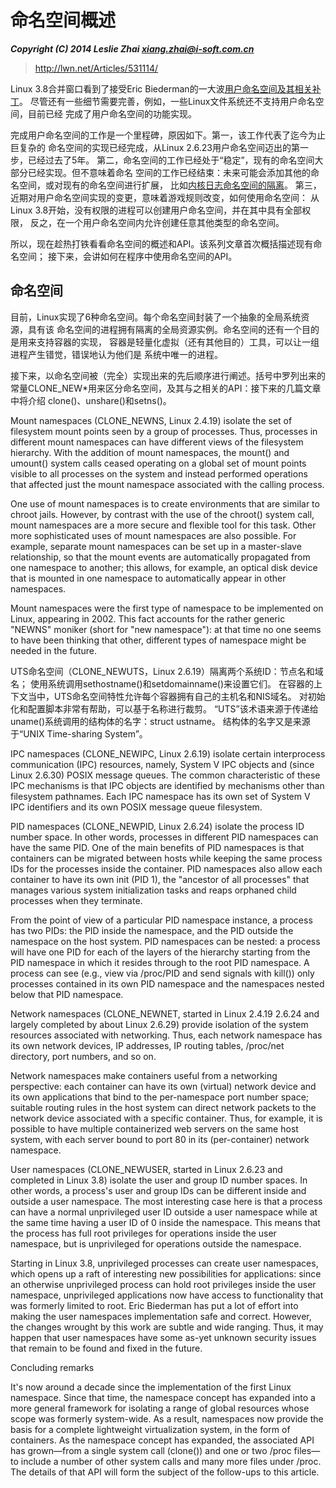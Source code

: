 # 命名空间概述

***Copyright (C) 2014 Leslie Zhai <xiang.zhai@i-soft.com.cn>***

> http://lwn.net/Articles/531114/

Linux 3.8合并窗口看到了接受Eric Biederman的一大波[用户命名空间及其相关补丁](http://lwn.net/Articles/528078/)。
尽管还有一些细节需要完善，例如，一些Linux文件系统还不支持用户命名空间，目前已经
完成了用户命名空间的功能实现。

完成用户命名空间的工作是一个里程碑，原因如下。第一，该工作代表了迄今为止巨复杂的
命名空间的实现已经完成，从Linux 2.6.23用户命名空间迈出的第一步，已经过去了5年。
第二，命名空间的工作已经处于“稳定”，现有的命名空间大部分已经实现。但不意味着命名
空间的工作已经结束：未来可能会添加其他的命名空间，或对现有的命名空间进行扩展，
比如[内核日志命名空间的隔离](http://lwn.net/Articles/527342/)。
第三，近期对用户命名空间实现的变更，意味着游戏规则改变，如何使用命名空间：
从Linux 3.8开始，没有权限的进程可以创建用户命名空间，并在其中具有全部权限，
反之，在一个用户命名空间内允许创建任意其他类型的命名空间。

所以，现在趁热打铁看看命名空间的概述和API。该系列文章首次概括描述现有命名空间；
接下来，会讲如何在程序中使用命名空间的API。

## 命名空间

目前，Linux实现了6种命名空间。每个命名空间封装了一个抽象的全局系统资源，具有该
命名空间的进程拥有隔离的全局资源实例。命名空间的还有一个目的是用来支持容器的实现，
容器是轻量化虚拟（还有其他目的）工具，可以让一组进程产生错觉，错误地认为他们是
系统中唯一的进程。

接下来，以命名空间被（完全）实现出来的先后顺序进行阐述。括号中罗列出来的
常量CLONE_NEW*用来区分命名空间，及其与之相关的API：接下来的几篇文章中将介绍
clone()、unshare()和setns()。

Mount namespaces (CLONE_NEWNS, Linux 2.4.19) isolate the set of filesystem mount points seen by a group of processes. Thus, processes in different mount namespaces can have different views of the filesystem hierarchy. With the addition of mount namespaces, the mount() and umount() system calls ceased operating on a global set of mount points visible to all processes on the system and instead performed operations that affected just the mount namespace associated with the calling process.

One use of mount namespaces is to create environments that are similar to chroot jails. However, by contrast with the use of the chroot() system call, mount namespaces are a more secure and flexible tool for this task. Other more sophisticated uses of mount namespaces are also possible. For example, separate mount namespaces can be set up in a master-slave relationship, so that the mount events are automatically propagated from one namespace to another; this allows, for example, an optical disk device that is mounted in one namespace to automatically appear in other namespaces.

Mount namespaces were the first type of namespace to be implemented on Linux, appearing in 2002. This fact accounts for the rather generic "NEWNS" moniker (short for "new namespace"): at that time no one seems to have been thinking that other, different types of namespace might be needed in the future.

UTS命名空间（CLONE_NEWUTS，Linux 2.6.19）隔离两个系统ID：节点名和域名；
使用系统调用sethostname()和setdomainname()来设置它们。
在容器的上下文当中，UTS命名空间特性允许每个容器拥有自己的主机名和NIS域名。
对初始化和配置脚本非常有帮助，可以基于名称进行裁剪。
“UTS”该术语来源于传递给uname()系统调用的结构体的名字：struct ustname。
结构体的名字又是来源于“UNIX Time-sharing System”。

IPC namespaces (CLONE_NEWIPC, Linux 2.6.19) isolate certain interprocess communication (IPC) resources, namely, System V IPC objects and (since Linux 2.6.30) POSIX message queues. The common characteristic of these IPC mechanisms is that IPC objects are identified by mechanisms other than filesystem pathnames. Each IPC namespace has its own set of System V IPC identifiers and its own POSIX message queue filesystem.

PID namespaces (CLONE_NEWPID, Linux 2.6.24) isolate the process ID number space. In other words, processes in different PID namespaces can have the same PID. One of the main benefits of PID namespaces is that containers can be migrated between hosts while keeping the same process IDs for the processes inside the container. PID namespaces also allow each container to have its own init (PID 1), the "ancestor of all processes" that manages various system initialization tasks and reaps orphaned child processes when they terminate.

From the point of view of a particular PID namespace instance, a process has two PIDs: the PID inside the namespace, and the PID outside the namespace on the host system. PID namespaces can be nested: a process will have one PID for each of the layers of the hierarchy starting from the PID namespace in which it resides through to the root PID namespace. A process can see (e.g., view via /proc/PID and send signals with kill()) only processes contained in its own PID namespace and the namespaces nested below that PID namespace.

Network namespaces (CLONE_NEWNET, started in Linux 2.4.19 2.6.24 and largely completed by about Linux 2.6.29) provide isolation of the system resources associated with networking. Thus, each network namespace has its own network devices, IP addresses, IP routing tables, /proc/net directory, port numbers, and so on.

Network namespaces make containers useful from a networking perspective: each container can have its own (virtual) network device and its own applications that bind to the per-namespace port number space; suitable routing rules in the host system can direct network packets to the network device associated with a specific container. Thus, for example, it is possible to have multiple containerized web servers on the same host system, with each server bound to port 80 in its (per-container) network namespace.

User namespaces (CLONE_NEWUSER, started in Linux 2.6.23 and completed in Linux 3.8) isolate the user and group ID number spaces. In other words, a process's user and group IDs can be different inside and outside a user namespace. The most interesting case here is that a process can have a normal unprivileged user ID outside a user namespace while at the same time having a user ID of 0 inside the namespace. This means that the process has full root privileges for operations inside the user namespace, but is unprivileged for operations outside the namespace.

Starting in Linux 3.8, unprivileged processes can create user namespaces, which opens up a raft of interesting new possibilities for applications: since an otherwise unprivileged process can hold root privileges inside the user namespace, unprivileged applications now have access to functionality that was formerly limited to root. Eric Biederman has put a lot of effort into making the user namespaces implementation safe and correct. However, the changes wrought by this work are subtle and wide ranging. Thus, it may happen that user namespaces have some as-yet unknown security issues that remain to be found and fixed in the future.

Concluding remarks

It's now around a decade since the implementation of the first Linux namespace. Since that time, the namespace concept has expanded into a more general framework for isolating a range of global resources whose scope was formerly system-wide. As a result, namespaces now provide the basis for a complete lightweight virtualization system, in the form of containers. As the namespace concept has expanded, the associated API has grown—from a single system call (clone()) and one or two /proc files—to include a number of other system calls and many more files under /proc. The details of that API will form the subject of the follow-ups to this article.

